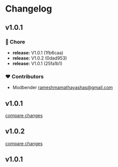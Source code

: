 # Changelog


## v1.0.1


### 🏡 Chore

- **release:** V1.0.1 (1fb6caa)
- **release:** V1.0.2 (0dad953)
- **release:** V1.0.1 (25fa1b1)

### ❤️  Contributors

- Modbender <rameshmamathayashas@gmail.com>

## v1.0.1

[compare changes](https://undefined/undefined/compare/v1.0.2...v1.0.1)

## v1.0.2

[compare changes](https://undefined/undefined/compare/v1.0.1...v1.0.2)

## v1.0.1

